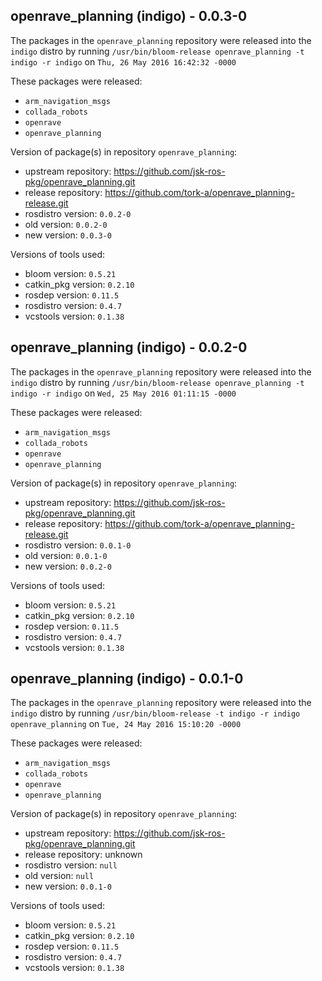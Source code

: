 ## openrave_planning (indigo) - 0.0.3-0

The packages in the `openrave_planning` repository were released into the `indigo` distro by running `/usr/bin/bloom-release openrave_planning -t indigo -r indigo` on `Thu, 26 May 2016 16:42:32 -0000`

These packages were released:
- `arm_navigation_msgs`
- `collada_robots`
- `openrave`
- `openrave_planning`

Version of package(s) in repository `openrave_planning`:

- upstream repository: https://github.com/jsk-ros-pkg/openrave_planning.git
- release repository: https://github.com/tork-a/openrave_planning-release.git
- rosdistro version: `0.0.2-0`
- old version: `0.0.2-0`
- new version: `0.0.3-0`

Versions of tools used:

- bloom version: `0.5.21`
- catkin_pkg version: `0.2.10`
- rosdep version: `0.11.5`
- rosdistro version: `0.4.7`
- vcstools version: `0.1.38`


## openrave_planning (indigo) - 0.0.2-0

The packages in the `openrave_planning` repository were released into the `indigo` distro by running `/usr/bin/bloom-release openrave_planning -t indigo -r indigo` on `Wed, 25 May 2016 01:11:15 -0000`

These packages were released:
- `arm_navigation_msgs`
- `collada_robots`
- `openrave`
- `openrave_planning`

Version of package(s) in repository `openrave_planning`:

- upstream repository: https://github.com/jsk-ros-pkg/openrave_planning.git
- release repository: https://github.com/tork-a/openrave_planning-release.git
- rosdistro version: `0.0.1-0`
- old version: `0.0.1-0`
- new version: `0.0.2-0`

Versions of tools used:

- bloom version: `0.5.21`
- catkin_pkg version: `0.2.10`
- rosdep version: `0.11.5`
- rosdistro version: `0.4.7`
- vcstools version: `0.1.38`


## openrave_planning (indigo) - 0.0.1-0

The packages in the `openrave_planning` repository were released into the `indigo` distro by running `/usr/bin/bloom-release -t indigo -r indigo openrave_planning` on `Tue, 24 May 2016 15:10:20 -0000`

These packages were released:
- `arm_navigation_msgs`
- `collada_robots`
- `openrave`
- `openrave_planning`

Version of package(s) in repository `openrave_planning`:

- upstream repository: https://github.com/jsk-ros-pkg/openrave_planning.git
- release repository: unknown
- rosdistro version: `null`
- old version: `null`
- new version: `0.0.1-0`

Versions of tools used:

- bloom version: `0.5.21`
- catkin_pkg version: `0.2.10`
- rosdep version: `0.11.5`
- rosdistro version: `0.4.7`
- vcstools version: `0.1.38`


